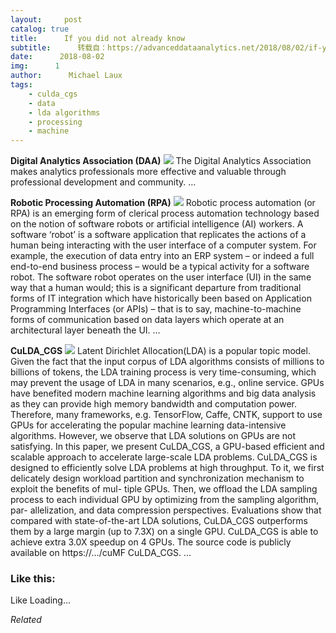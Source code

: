 ```yaml
---
layout:     post
catalog: true
title:      If you did not already know
subtitle:      转载自：https://advanceddataanalytics.net/2018/08/02/if-you-did-not-already-know-440/
date:      2018-08-02
img:      1
author:      Michael Laux
tags:
    - culda_cgs
    - data
    - lda algorithms
    - processing
    - machine
---
```


**Digital Analytics Association (DAA)** ![](https://aboutdataanalytics.files.wordpress.com/2015/01/google.png?w=529)
The Digital Analytics Association makes analytics professionals more effective and valuable through professional development and community. … 

**Robotic Processing Automation (RPA)** ![](https://aboutdataanalytics.files.wordpress.com/2015/01/google.png?w=529)
Robotic process automation (or RPA) is an emerging form of clerical process automation technology based on the notion of software robots or artificial intelligence (AI) workers. A software ‘robot’ is a software application that replicates the actions of a human being interacting with the user interface of a computer system. For example, the execution of data entry into an ERP system – or indeed a full end-to-end business process – would be a typical activity for a software robot. The software robot operates on the user interface (UI) in the same way that a human would; this is a significant departure from traditional forms of IT integration which have historically been based on Application Programming Interfaces (or APIs) – that is to say, machine-to-machine forms of communication based on data layers which operate at an architectural layer beneath the UI. … 

**CuLDA_CGS** ![](https://aboutdataanalytics.files.wordpress.com/2015/01/google.png?w=529)
Latent Dirichlet Allocation(LDA) is a popular topic model. Given the fact that the input corpus of LDA algorithms consists of millions to billions of tokens, the LDA training process is very time-consuming, which may prevent the usage of LDA in many scenarios, e.g., online service. GPUs have benefited modern machine learning algorithms and big data analysis as they can provide high memory bandwidth and computation power. Therefore, many frameworks, e.g. TensorFlow, Caffe, CNTK, support to use GPUs for accelerating the popular machine learning data-intensive algorithms. However, we observe that LDA solutions on GPUs are not satisfying. In this paper, we present CuLDA_CGS, a GPU-based efficient and scalable approach to accelerate large-scale LDA problems. CuLDA_CGS is designed to efficiently solve LDA problems at high throughput. To it, we first delicately design workload partition and synchronization mechanism to exploit the benefits of mul- tiple GPUs. Then, we offload the LDA sampling process to each individual GPU by optimizing from the sampling algorithm, par- allelization, and data compression perspectives. Evaluations show that compared with state-of-the-art LDA solutions, CuLDA_CGS outperforms them by a large margin (up to 7.3X) on a single GPU. CuLDA_CGS is able to achieve extra 3.0X speedup on 4 GPUs. The source code is publicly available on https://…/cuMF CuLDA_CGS. … 





### Like this:

Like Loading...


*Related*

